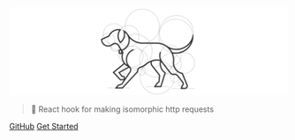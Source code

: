 <!-- _coverpage.md -->

![logo](public/dog.png)

> 🐶 React hook for making isomorphic http requests

[GitHub](https://github.com/alex-cory/use-http)
[Get Started](http://use-http.com/#/?id=managed-state-usage-⚠️)

<!-- ![color](#e5e5e5) -->

[github-watch-badge]: https://img.shields.io/github/watchers/alex-cory/use-http.svg?style=social
[github-watch]: https://github.com/alex-cory/use-http/watchers
[github-star-badge]: https://img.shields.io/github/stars/alex-cory/use-http.svg?style=social
[github-star]: https://github.com/alex-cory/use-http/stargazers
